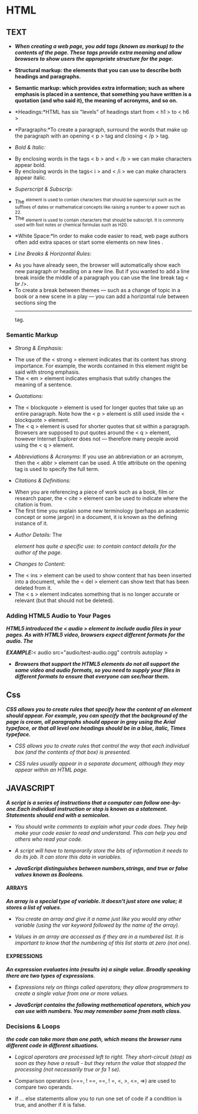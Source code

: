 # HTML

## TEXT

* ***When creating a web page, you add tags (known as markup) to the contents of the page. These tags provide extra meaning and allow browsers to show users the appropriate structure for the page.***

- **Structural markup: the elements that you can use to describe both headings and paragraphs.**

- **Semantic markup: which provides extra information; such as where emphasis is placed in a sentence, that something you have written is a quotation (and who said it), the meaning of acronyms, and so on.**

* *Headings:*HTML has six "levels" of headings start from < h1 > to < h6 >

* *Paragraphs:*To create a paragraph, surround the words that make up the paragraph with an opening < p > tag and closing < /p > tag.

* *Bold & Italic:*
- By enclosing words in the tags < b > and < /b > we can make characters appear bold.
- By enclosing words in the tags< i > and < /i > we can make characters appear italic.

* *Superscript & Subscrip:*
- The <sup> element is used to contain characters that should be superscript such as the suffixes of dates or mathematical concepts like raising a number to a power such as 22.
- The <sub> element is used to contain characters that should be subscript. It is commonly used with foot notes or chemical formulas such as H20.

* *White Space:*In order to make code easier to read, web page authors often add extra spaces or start some elements on new lines .

* *Line Breaks & Horizontal Rules:*
- As you have already seen, the browser will automatically show each new paragraph or heading on a new line. But if you wanted to add a line break inside the middle of a paragraph you can use the line break tag < br />.
- To create a break between themes — such as a change of topic in a book or a new scene in a play — you can add a horizontal rule between sections sing the <hr /> tag.

### Semantic Markup

* *Strong & Emphasis:*
- The use of the < strong > element indicates that its content has strong importance. For example, the words contained in this element might be said with strong emphasis.
- The < em > element indicates emphasis that subtly changes the meaning of a sentence. 

* *Quotations:*
- The < blockquote > element is used for longer quotes that take up an entire paragraph. Note how the < p > element is still used inside the < blockquote > element. 
- The < q > element is used for shorter quotes that sit within a paragraph. Browsers are supposed to put quotes around the < q > element, however Internet Explorer does not — therefore many people avoid using the < q > element.

* *Abbreviations & Acronyms:*
If you use an abbreviation or an acronym, then the < abbr > element can be used. A title attribute on the opening tag is used to specify the full term.

* *Citations & Definitions:*
- When you are referencing a piece of work such as a book, film or research paper, the < cite > element can be used to indicate where the citation is from.
- The first time you explain some new terminology (perhaps an academic concept or some jargon) in a document, it is
known as the defining instance of it.

* *Author Details:*
The <address> element has quite a specific use: to contain contact details for the author of the page.

* *Changes to Content:*
- The < ins > element can be used to show content that has been inserted into a document, while the < del > element can show text that has been deleted from it.
- The < s > element indicates something that is no longer accurate or relevant (but that should not be deleted).


### Adding HTML5 Audio to Your Pages

***HTML5 introduced the < audio > element to include audio files in your pages. As with HTML5 video, browsers expect different formats for the audio. The <audio> element has a number of attributes which allow you to control audio playback: src This attribute specifies the path to the audio file.***

***EXAMPLE:***< audio src="audio/test-audio.ogg" controls autoplay >

* ***Browsers that support the HTML5 elements do not all support the same video and audio formats, so you need to supply your files in different formats to ensure that everyone can see/hear them.***



## Css

***CSS allows you to create rules that specify how the content of an element should appear. For example, you can specify that the background of the page is cream, all paragraphs should appear in gray using the Arial typeface, or that all level one headings should be in a blue, italic, Times typeface.***


* *CSS allows you to create rules that control the way that each individual box (and the contents of that box) is presented.*

* *CSS rules usually appear in a separate document, although they may appear within an HTML page.*


## JAVASCRIPT
***A script is a series of instructions that a computer can follow one-by-one.Each individual instruction or step is known as a statement. Statements should end with a semicolon.***

* *You should write comments to explain what your code does. They help make your code easier to read and understand. This can help you and others who read your code.*

* *A script will have to temporarily store the bits of information it needs to do its job. It can store this data in variables.*

* ***JavaScript distinguishes between numbers,strings, and true or false values known as Booleans.***


#### ARRAYS
***An array is a special type of variable. It doesn't just store one value; it stores a list of values.*** 

* *You create an array and give it a name just like you would any other variable (using the var keyword followed by the name of the array).* 

* *Values in an array are accessed as if they are in a numbered list. It is important to know that the numbering of this list starts at zero (not one).*



#### EXPRESSIONS
***An expression evaluates into (results in) a single value. Broadly speaking there are two types of expressions.***

* *Expressions rely on things called operators; they allow programmers to create a single value from one or more values.* 



- ***JavaScript contains the following mathematical operators, which you can use with numbers. You may remember some from math class.*** 




### Decisions & Loops
***the code can take more than one path, which means the browser runs different code in different situations.*** 


* *Logical operators are processed left to right. They short-circuit (stop) as soon as they have a result - but they return the value that stopped the processing (not necessarily true or fa 1 se).* 

* Comparison operators (===, ! ==, ==, ! =, <, >, <=, =>) are used to compare two operands. 


* if ... else statements allow you to run one set of code if a condition is true, and another if it is false. 